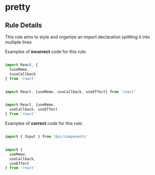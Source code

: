 # pretty

## Rule Details

This rule aims to style and organize an import declaration splitting it into multiple lines 

Examples of **incorrect** code for this rule:

```js

import React, {
  tuseMemo,
  tuseCallback
} from 'react'

```

```js

import React, {useMemo, useCallback, useEffect} from 'react'

```


```js

import React, {useMemo, 
  useCallback, useEffect
} from 'react'

```

Examples of **correct** code for this rule:

```js

import { Input } from '@ui/components'

```

```js

import {
  useMemo,
  useCallback,
  useEffect
} from 'react'

```

